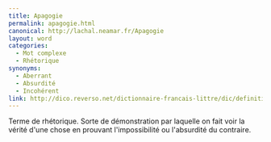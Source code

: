 ```yaml
---
title: Apagogie
permalink: apagogie.html
canonical: http://lachal.neamar.fr/Apagogie
layout: word
categories:
  - Mot complexe
  - Rhétorique
synonyms:
  - Aberrant
  - Absurdité
  - Incohérent
link: http://dico.reverso.net/dictionnaire-francais-littre/dic/definition/apagogie/3042
---
```


Terme de rhétorique. Sorte de démonstration par laquelle on fait voir la vérité d'une chose en prouvant l'impossibilité ou l'absurdité du contraire.

